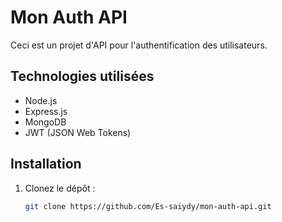 # Mon Auth API
Ceci est un projet d'API pour l'authentification des utilisateurs.

## Technologies utilisées
- Node.js
- Express.js
- MongoDB
- JWT (JSON Web Tokens)

## Installation
1. Clonez le dépôt : 
   ```bash
   git clone https://github.com/Es-saiydy/mon-auth-api.git
